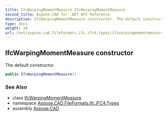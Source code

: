 ```yaml
---
title: IfcWarpingMomentMeasure.IfcWarpingMomentMeasure
second_title: Aspose.CAD for .NET API Reference
description: IfcWarpingMomentMeasure constructor. The default constructor
type: docs
weight: 10
url: /net/aspose.cad.fileformats.ifc.ifc4.types/ifcwarpingmomentmeasure/ifcwarpingmomentmeasure/
---
```

## IfcWarpingMomentMeasure constructor

The default constructor.

```csharp
public IfcWarpingMomentMeasure()
```

### See Also

* class [IfcWarpingMomentMeasure](../)
* namespace [Aspose.CAD.FileFormats.Ifc.IFC4.Types](../../ifcwarpingmomentmeasure/)
* assembly [Aspose.CAD](../../../)


